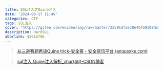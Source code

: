 ```yaml
---
title: SQL注入之Quine注入
date: '2024-06-17 11:49'
categories: CTF
tags: SQL注入
cover: 'https://gitee.com/eviden/img/raw/master/33591dfae30e46459108dc785e1217a9.png'
description: HardSQL
abbrlink: 4361ef96
---
```


> [从三道赛题再谈Quine trick-安全客 - 安全资讯平台 (anquanke.com)](https://www.anquanke.com/post/id/253570#h2-9)

> [sql注入 Quine注入解析_char(46)-CSDN博客](https://blog.csdn.net/qq_35782055/article/details/130348274)